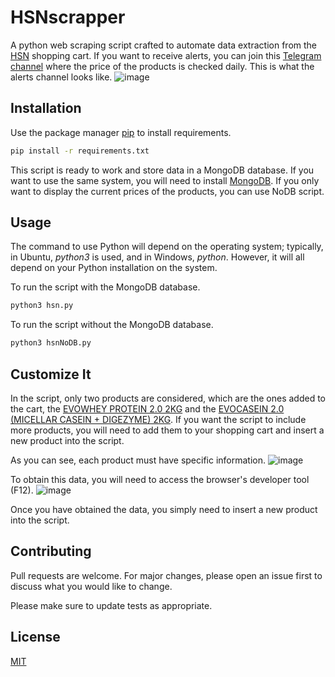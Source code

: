# HSNscrapper

A python web scraping script crafted to automate data extraction from the [HSN](https://www.hsnstore.com/) shopping cart. If you want to receive alerts, you can join this [Telegram channel](https://t.me/hsnscrapper) where the price of the products is checked daily. This is what the alerts channel looks like.
![image](https://github.com/addreeh/HSNscrapper/assets/74270582/ef747766-abb5-407f-b965-e12aa470874b)



## Installation

Use the package manager [pip](https://pip.pypa.io/en/stable/) to install requirements.

```bash
pip install -r requirements.txt
```

This script is ready to work and store data in a MongoDB database. If you want to use the same system, you will need to install [MongoDB](https://www.mongodb.com/docs/manual/installation/). If you only want to display the current prices of the products, you can use NoDB script.

## Usage
The command to use Python will depend on the operating system; typically, in Ubuntu, *python3* is used, and in Windows, *python*. However, it will all depend on your Python installation on the system.

To run the script with the MongoDB database.
```bash
python3 hsn.py
```

To run the script without the MongoDB database.
```bash
python3 hsnNoDB.py
```

## Customize It
In the script, only two products are considered, which are the ones added to the cart, the [EVOWHEY PROTEIN 2.0 2KG](https://www.hsnstore.com/marcas/sport-series/evowhey-protein-2-0) and the [EVOCASEIN 2.0 (MICELLAR CASEIN + DIGEZYME) 2KG](https://www.hsnstore.com/marcas/sport-series/evocasein-2-0-caseina-micelar-digezyme). If you want the script to include more products, you will need to add them to your shopping cart and insert a new product into the script.

As you can see, each product must have specific information.
![image](https://github.com/addreeh/HSNscrapper/assets/74270582/a29e9c35-7ab9-45d4-8dd3-8d2b85139c90)

To obtain this data, you will need to access the browser's developer tool (F12).
![image](https://github.com/addreeh/HSNscrapper/assets/74270582/e6bb66ce-49e6-48c6-acb1-3d293780eead)

Once you have obtained the data, you simply need to insert a new product into the script.

## Contributing

Pull requests are welcome. For major changes, please open an issue first
to discuss what you would like to change.

Please make sure to update tests as appropriate.

## License

[MIT](https://choosealicense.com/licenses/mit/)
